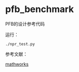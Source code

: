 # pfb_benchmark
PFB的设计参考代码

运行：
```
./npr_test.py
```

参考文献：

[mathworks](https://www.mathworks.com/matlabcentral/fileexchange/15813-near-perfect-reconstruction-polyphase-filterbank
)
